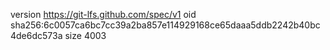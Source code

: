 version https://git-lfs.github.com/spec/v1
oid sha256:6c0057ca6bc7cc39a2ba857e114929168ce65daaa5ddb2242b40bc4de6dc573a
size 4003
